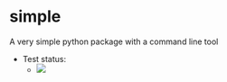 # simple
A very simple python package with a command line tool

- Test status:
   - [![](https://github.com/cma-open/simple/workflows/tests/badge.svg)](https://github.com/cma-open/simple/actions)
